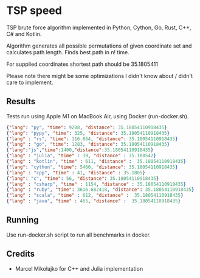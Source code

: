 # TSP speed

TSP brute force algorithm implemented in Python, Cython, Go, Rust, C++, C# and Kotlin.

Algorithm generates all possible permutations of given coordinate set and calculates path length. Finds best path in n! time.

For supplied coordinates shortest path should be 35.1805411

Please note there might be some optimizations I didn't know about / didn't care to implement.

## Results

Tests run using Apple M1 on MacBook Air, using Docker (run-docker.sh).

```json
{"lang": "py", "time": 9208, "distance": 35.18054110918435}
{"lang": "pypy", "time": 325, "distance": 35.18054110918435}
{"lang" : "rs", "time": 116.864, "distance": 35.18054110918435}
{"lang" : "go", "time": 1283, "distance": 35.18054110918435}
{"lang":"js","time":1400,"distance":35.18054110918435}
{"lang" : "julia", "time" : 39, "distance" : 35.180542}
{"lang" : "kotlin", "time" : 611, "distance" :  35.18054110918435}
{"lang": "cython", "time": 5460, "distance": 35.18054110918435}
{"lang" : "cpp", "time" : 41, "distance" : 35.1805}
{"lang": "c", "time": 56, "distance": 35.18054110918435}
{"lang" : "csharp", "time" : 1154, "distance" : 35.18054110918435}
{"lang" : "ruby", "time": 3616.682418, "distance": 35.18054110918435}
{"lang" : "scala", "time" : 612, "distance" :  35.18054110918435}
{"lang" : "java", "time" : 465, "distance" :  35.18054110918435}
```

## Running

Use run-docker.sh script to run all benchmarks in docker.

## Credits
* Marcel Mikołajko for C++ and Julia implementation

